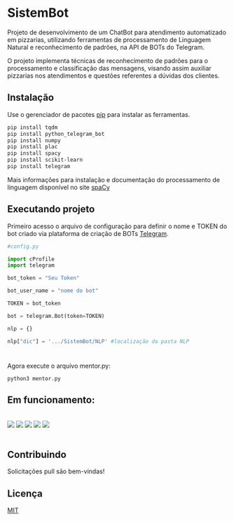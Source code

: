 # SistemBot

Projeto de desenvolvimento de um ChatBot para atendimento automatizado em pizzarias, utilizando ferramentas de processamento de Linguagem Natural e reconhecimento de padrões, na API de BOTs do Telegram. 

O projeto implementa técnicas de reconhecimento de padrões para o processamento
e classificação das mensagens, visando assim auxiliar pizzarias nos atendimentos e questões
referentes a dúvidas dos clientes.

## Instalação

Use o gerenciador de pacotes [pip](https://pip.pypa.io/en/stable/) para instalar as ferramentas.

```bash
pip install tqdm
pip install python_telegram_bot
pip install numpy
pip install plac
pip install spacy
pip install scikit-learn
pip install telegram
```

Mais informações para instalação e documentação do processamento de linguagem disponível no site [spaCy](https://spacy.io/usage)

## Executando projeto
Primeiro acesso o arquivo de configuração para definir o nome e TOKEN do bot criado via plataforma de criação de BOTs [Telegram](https://core.telegram.org/bots/api).

```python
#config.py

import cProfile
import telegram

bot_token = "Seu Token"

bot_user_name = "nome do bot"

TOKEN = bot_token

bot = telegram.Bot(token=TOKEN)

nlp = {}

nlp["dic"] = '.../SistemBot/NLP' #localização da pasta NLP
```
#
Agora execute o arquivo mentor.py:

```
python3 mentor.py
```
## Em funcionamento:
<br>
<div>
  <img src="https://github.com/doug1043/SistemBot/blob/master/testes/cardapio.png?raw=true" padding = "10px">
  
  <img src="https://github.com/doug1043/SistemBot/blob/master/testes/confirma.png?raw=true" padding = "10px">

  <img src="https://github.com/doug1043/SistemBot/blob/master/testes/finalizado.png?raw=true" padding = "10px">
  
  <img src="https://github.com/doug1043/SistemBot/blob/master/testes/pedidocompleto.png?raw=true" padding = "10px">
  
  <img src="https://github.com/doug1043/SistemBot/blob/master/testes/pedidopizza.png?raw=true" padding = "10px">
</div>
<br>

## Contribuindo
Solicitações pull são bem-vindas!

## Licença
[MIT](https://choosealicense.com/licenses/mit/)
